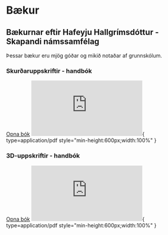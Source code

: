 # Bækur

##  Bækurnar eftir Hafeyju Hallgrímsdóttur - Skapandi námssamfélag

Þessar bækur eru mjög góðar og mikið notaðar af grunnskólum.

### Skurðaruppskriftir - handbók

[Opna bók](https://www.fabmennt.com/_files/ugd/0ebced_24d94c28ab224abcadfb159fe05d8f65.pdf)
![hafey bækur](https://www.fabmennt.com/_files/ugd/0ebced_24d94c28ab224abcadfb159fe05d8f65.pdf){ type=application/pdf style="min-height:600px;width:100%" }

### 3D-uppskriftir - handbók

[Opna bók](https://www.fabmennt.com/_files/ugd/0ebced_95d0764011804945837e85c2906135c7.pdf)
![hafey bækur](https://www.fabmennt.com/_files/ugd/0ebced_95d0764011804945837e85c2906135c7.pdf){ type=application/pdf style="min-height:600px;width:100%" }


